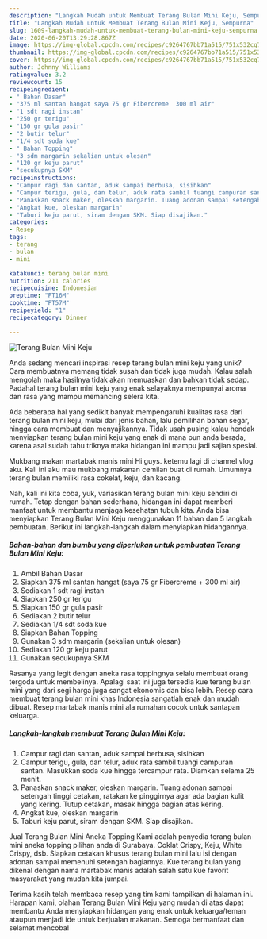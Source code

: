 ```yaml
---
description: "Langkah Mudah untuk Membuat Terang Bulan Mini Keju, Sempurna"
title: "Langkah Mudah untuk Membuat Terang Bulan Mini Keju, Sempurna"
slug: 1609-langkah-mudah-untuk-membuat-terang-bulan-mini-keju-sempurna
date: 2020-06-20T13:29:28.867Z
image: https://img-global.cpcdn.com/recipes/c9264767bb71a515/751x532cq70/terang-bulan-mini-keju-foto-resep-utama.jpg
thumbnail: https://img-global.cpcdn.com/recipes/c9264767bb71a515/751x532cq70/terang-bulan-mini-keju-foto-resep-utama.jpg
cover: https://img-global.cpcdn.com/recipes/c9264767bb71a515/751x532cq70/terang-bulan-mini-keju-foto-resep-utama.jpg
author: Johnny Williams
ratingvalue: 3.2
reviewcount: 15
recipeingredient:
- " Bahan Dasar"
- "375 ml santan hangat saya 75 gr Fibercreme  300 ml air"
- "1 sdt ragi instan"
- "250 gr terigu"
- "150 gr gula pasir"
- "2 butir telur"
- "1/4 sdt soda kue"
- " Bahan Topping"
- "3 sdm margarin sekalian untuk olesan"
- "120 gr keju parut"
- "secukupnya SKM"
recipeinstructions:
- "Campur ragi dan santan, aduk sampai berbusa, sisihkan"
- "Campur terigu, gula, dan telur, aduk rata sambil tuangi campuran santan. Masukkan soda kue hingga tercampur rata. Diamkan selama 25 menit."
- "Panaskan snack maker, oleskan margarin. Tuang adonan sampai setengah tinggi cetakan, ratakan ke pinggirnya agar ada bagian kulit yang kering. Tutup cetakan, masak hingga bagian atas kering."
- "Angkat kue, oleskan margarin"
- "Taburi keju parut, siram dengan SKM. Siap disajikan."
categories:
- Resep
tags:
- terang
- bulan
- mini

katakunci: terang bulan mini 
nutrition: 211 calories
recipecuisine: Indonesian
preptime: "PT16M"
cooktime: "PT57M"
recipeyield: "1"
recipecategory: Dinner

---
```



![Terang Bulan Mini Keju](https://img-global.cpcdn.com/recipes/c9264767bb71a515/751x532cq70/terang-bulan-mini-keju-foto-resep-utama.jpg)

Anda sedang mencari inspirasi resep terang bulan mini keju yang unik? Cara membuatnya memang tidak susah dan tidak juga mudah. Kalau salah mengolah maka hasilnya tidak akan memuaskan dan bahkan tidak sedap. Padahal terang bulan mini keju yang enak selayaknya mempunyai aroma dan rasa yang mampu memancing selera kita.

Ada beberapa hal yang sedikit banyak mempengaruhi kualitas rasa dari terang bulan mini keju, mulai dari jenis bahan, lalu pemilihan bahan segar, hingga cara membuat dan menyajikannya. Tidak usah pusing kalau hendak menyiapkan terang bulan mini keju yang enak di mana pun anda berada, karena asal sudah tahu triknya maka hidangan ini mampu jadi sajian spesial.

Mukbang makan martabak manis mini Hi guys. ketemu lagi di channel vlog aku. Kali ini aku mau mukbang makanan cemilan buat di rumah. Umumnya terang bulan memiliki rasa cokelat, keju, dan kacang.


Nah, kali ini kita coba, yuk, variasikan terang bulan mini keju sendiri di rumah. Tetap dengan bahan sederhana, hidangan ini dapat memberi manfaat untuk membantu menjaga kesehatan tubuh kita. Anda bisa menyiapkan Terang Bulan Mini Keju menggunakan 11 bahan dan 5 langkah pembuatan. Berikut ini langkah-langkah dalam menyiapkan hidangannya.

<!--inarticleads1-->

##### Bahan-bahan dan bumbu yang diperlukan untuk pembuatan Terang Bulan Mini Keju:

1. Ambil  Bahan Dasar
1. Siapkan 375 ml santan hangat (saya 75 gr Fibercreme + 300 ml air)
1. Sediakan 1 sdt ragi instan
1. Siapkan 250 gr terigu
1. Siapkan 150 gr gula pasir
1. Sediakan 2 butir telur
1. Sediakan 1/4 sdt soda kue
1. Siapkan  Bahan Topping
1. Gunakan 3 sdm margarin (sekalian untuk olesan)
1. Sediakan 120 gr keju parut
1. Gunakan secukupnya SKM


Rasanya yang legit dengan aneka rasa toppingnya selalu membuat orang tergoda untuk membelinya. Apalagi saat ini juga tersedia kue terang bulan mini yang dari segi harga juga sangat ekonomis dan bisa lebih. Resep cara membuat terang bulan mini khas Indonesia sangatlah enak dan mudah dibuat. Resep martabak manis mini ala rumahan cocok untuk santapan keluarga. 

<!--inarticleads2-->

##### Langkah-langkah membuat Terang Bulan Mini Keju:

1. Campur ragi dan santan, aduk sampai berbusa, sisihkan
1. Campur terigu, gula, dan telur, aduk rata sambil tuangi campuran santan. Masukkan soda kue hingga tercampur rata. Diamkan selama 25 menit.
1. Panaskan snack maker, oleskan margarin. Tuang adonan sampai setengah tinggi cetakan, ratakan ke pinggirnya agar ada bagian kulit yang kering. Tutup cetakan, masak hingga bagian atas kering.
1. Angkat kue, oleskan margarin
1. Taburi keju parut, siram dengan SKM. Siap disajikan.


Jual Terang Bulan Mini Aneka Topping Kami adalah penyedia terang bulan mini aneka topping pilihan anda di Surabaya. Coklat Crispy, Keju, White Crispy, dsb. Siapkan cetakan khusus terang bulan mini lalu isi dengan adonan sampai memenuhi setengah bagiannya. Kue terang bulan yang dikenal dengan nama martabak manis adalah salah satu kue favorit masyarakat yang mudah kita jumpai. 

Terima kasih telah membaca resep yang tim kami tampilkan di halaman ini. Harapan kami, olahan Terang Bulan Mini Keju yang mudah di atas dapat membantu Anda menyiapkan hidangan yang enak untuk keluarga/teman ataupun menjadi ide untuk berjualan makanan. Semoga bermanfaat dan selamat mencoba!

